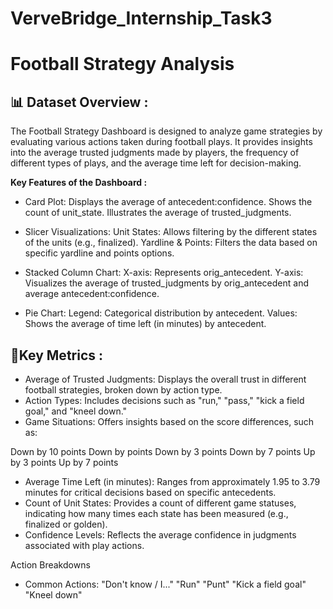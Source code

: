 # VerveBridge_Internship_Task3

# Football Strategy Analysis

## 📊 Dataset Overview :

The Football Strategy Dashboard is designed to analyze game strategies by evaluating various actions taken during football plays. It provides insights into the average trusted judgments made by players, the frequency of different types of plays, and the average time left for decision-making.

**Key Features of the Dashboard :**

- Card Plot:
Displays the average of antecedent:confidence.
Shows the count of unit_state.
Illustrates the average of trusted_judgments.

- Slicer Visualizations:
Unit States: Allows filtering by the different states of the units (e.g., finalized).
Yardline & Points: Filters the data based on specific yardline and points options.

- Stacked Column Chart:
X-axis: Represents orig_antecedent.
Y-axis: Visualizes the average of trusted_judgments by orig_antecedent and average antecedent:confidence.

- Pie Chart:
Legend: Categorical distribution by antecedent.
Values: Shows the average of time left (in minutes) by antecedent.

## 🚀Key Metrics :

- Average of Trusted Judgments: Displays the overall trust in different football strategies, broken down by action type.
- Action Types: Includes decisions such as "run," "pass," "kick a field goal," and "kneel down."
- Game Situations: Offers insights based on the score differences, such as:

Down by 10 points
Down by points
Down by 3 points
Down by 7 points
Up by 3 points
Up by 7 points

- Average Time Left (in minutes): Ranges from approximately 1.95 to 3.79 minutes for critical decisions based on specific antecedents.
- Count of Unit States: Provides a count of different game statuses, indicating how many times each state has been measured (e.g., finalized or golden).
- Confidence Levels: Reflects the average confidence in judgments associated with play actions.
 
Action Breakdowns

- Common Actions:
"Don't know / I..."
"Run"
"Punt"
"Kick a field goal"
"Kneel down"
